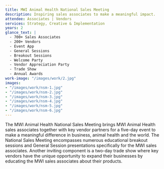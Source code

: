 ```yaml
---
title: MWI Animal Health National Sales Meeting
description: Inspiring sales associates to make a meaningful impact.
attendee: Associates | Vendors
services: Strategy, Creative & Implementation
years: 2
glance_text: |
  - 700+ Sales Associates
  - 200+ Vendors
  - Event App
  - General Sessions
  - Breakout Sessions
  - Welcome Party
  - Vendor Appreciation Party
  - Trade Show
  - Annual Awards
work-image: "/images/work/2.jpg"
images:
- "/images/work/nsm-1.jpg"
- "/images/work/nsm-2.jpg"
- "/images/work/nsm-3.jpg"
- "/images/work/nsm-4.jpg"
- "/images/work/nsm-5.jpg"
- "/images/work/nsm-6.jpg"
---
```


The MWI Animal Health National Sales Meeting brings MWI Animal Health sales associates together with key vendor partners for a five-day event to make a meaningful difference in business, animal health and the world. The National Sales Meeting encompasses numerous educational breakout sessions and General Session presentations specifically for the MWI sales associates. Another inviting component is a two-day trade show where key vendors have the unique opportunity to expand their businesses by educating the MWI sales associates about their products.
